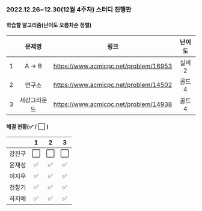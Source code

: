 ### 2022.12.26~12.30(12월 4주차) 스터디 진행판

#### 학습할 알고리즘(난이도 오름차순 정렬)

|      |      문제명      |                             링크                             | 난이도 |
| :--: | :--------------: | :----------------------------------------------------------: | :----: |
|  1  |   A → B   | https://www.acmicpc.net/problem/16953 |  실버 2  |
|  2   |   연구소   | https://www.acmicpc.net/problem/14502 | 골드 4 |
|  3   | 서강그라운드 | https://www.acmicpc.net/problem/14938 | 골드 4 |

#### 해결 현황(:white_check_mark: / :white_large_square:  )

|        |          1           |          2           |          3           |
| :----: | :------------------: | :------------------: | :------------------: |
| 강진구 | :white_large_square: | :white_large_square: | :white_large_square: |
| 윤재성 | :white_check_mark: | :white_check_mark: | :white_check_mark: |
| 이지우 | :white_check_mark: |  :white_check_mark:  |  :white_check_mark:  |
| 전창기 | :white_check_mark: |  :white_check_mark:  |  :white_check_mark:  |
| 하지애 | :white_check_mark: | :white_check_mark: | :white_check_mark:  |
